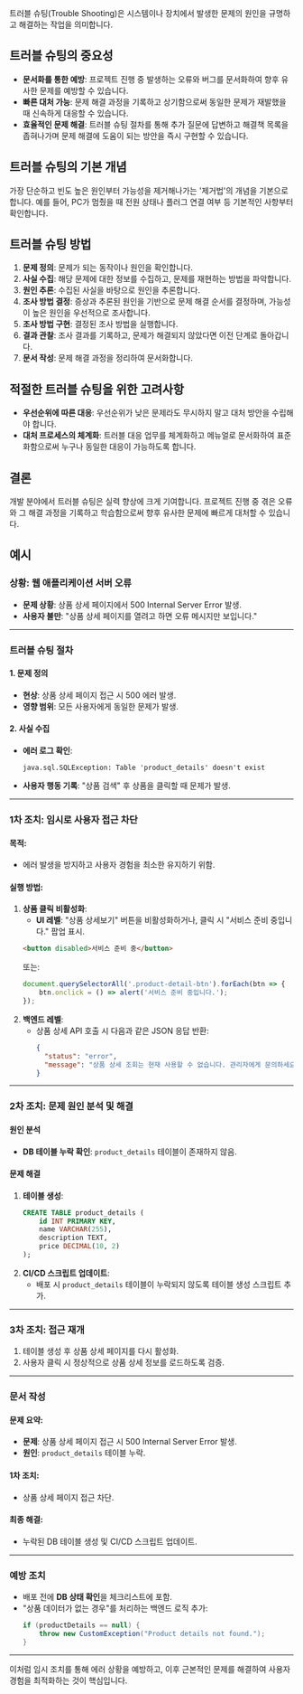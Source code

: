 트러블 슈팅(Trouble Shooting)은 시스템이나 장치에서 발생한 문제의 원인을 규명하고 해결하는 작업을 의미합니다. 

## 트러블 슈팅의 중요성

- **문서화를 통한 예방**: 프로젝트 진행 중 발생하는 오류와 버그를 문서화하여 향후 유사한 문제를 예방할 수 있습니다.
- **빠른 대처 가능**: 문제 해결 과정을 기록하고 상기함으로써 동일한 문제가 재발했을 때 신속하게 대응할 수 있습니다.
- **효율적인 문제 해결**: 트러블 슈팅 절차를 통해 추가 질문에 답변하고 해결책 목록을 좁혀나가며 문제 해결에 도움이 되는 방안을 즉시 구현할 수 있습니다.

## 트러블 슈팅의 기본 개념

가장 단순하고 빈도 높은 원인부터 가능성을 제거해나가는 '제거법'의 개념을 기본으로 합니다. 예를 들어, PC가 멈췄을 때 전원 상태나 플러그 연결 여부 등 기본적인 사항부터 확인합니다.

## 트러블 슈팅 방법

1. **문제 정의**: 문제가 되는 동작이나 원인을 확인합니다.
2. **사실 수집**: 해당 문제에 대한 정보를 수집하고, 문제를 재현하는 방법을 파악합니다.
3. **원인 추론**: 수집된 사실을 바탕으로 원인을 추론합니다.
4. **조사 방법 결정**: 증상과 추론된 원인을 기반으로 문제 해결 순서를 결정하며, 가능성이 높은 원인을 우선적으로 조사합니다.
5. **조사 방법 구현**: 결정된 조사 방법을 실행합니다.
6. **결과 관찰**: 조사 결과를 기록하고, 문제가 해결되지 않았다면 이전 단계로 돌아갑니다.
7. **문서 작성**: 문제 해결 과정을 정리하여 문서화합니다.

## 적절한 트러블 슈팅을 위한 고려사항

- **우선순위에 따른 대응**: 우선순위가 낮은 문제라도 무시하지 말고 대처 방안을 수립해야 합니다.
- **대처 프로세스의 체계화**: 트러블 대응 업무를 체계화하고 메뉴얼로 문서화하여 표준화함으로써 누구나 동일한 대응이 가능하도록 합니다.

## 결론

개발 분야에서 트러블 슈팅은 실력 향상에 크게 기여합니다. 프로젝트 진행 중 겪은 오류와 그 해결 과정을 기록하고 학습함으로써 향후 유사한 문제에 빠르게 대처할 수 있습니다. 

## 예시
### **상황: 웹 애플리케이션 서버 오류**
- **문제 상황**: 상품 상세 페이지에서 500 Internal Server Error 발생.
- **사용자 불만**: "상품 상세 페이지를 열려고 하면 오류 메시지만 보입니다."

---

### **트러블 슈팅 절차**

#### 1. 문제 정의
- **현상**: 상품 상세 페이지 접근 시 500 에러 발생.
- **영향 범위**: 모든 사용자에게 동일한 문제가 발생.

#### 2. 사실 수집
- **에러 로그 확인**:
  ```
  java.sql.SQLException: Table 'product_details' doesn't exist
  ```
- **사용자 행동 기록**: "상품 검색" 후 상품을 클릭할 때 문제가 발생.

---

### **1차 조치: 임시로 사용자 접근 차단**
#### 목적:
- 에러 발생을 방지하고 사용자 경험을 최소한 유지하기 위함.

#### 실행 방법:
1. **상품 클릭 비활성화**:
   - **UI 레벨**: "상품 상세보기" 버튼을 비활성화하거나, 클릭 시 "서비스 준비 중입니다." 팝업 표시.
   ```html
   <button disabled>서비스 준비 중</button>
   ```
   또는:
   ```javascript
   document.querySelectorAll('.product-detail-btn').forEach(btn => {
       btn.onclick = () => alert('서비스 준비 중입니다.');
   });
   ```
2. **백엔드 레벨**:
   - 상품 상세 API 호출 시 다음과 같은 JSON 응답 반환:
     ```json
     {
       "status": "error",
       "message": "상품 상세 조회는 현재 사용할 수 없습니다. 관리자에게 문의하세요."
     }
     ```

---

### **2차 조치: 문제 원인 분석 및 해결**

#### 원인 분석
- **DB 테이블 누락 확인**: `product_details` 테이블이 존재하지 않음.

#### 문제 해결
1. **테이블 생성**:
   ```sql
   CREATE TABLE product_details (
       id INT PRIMARY KEY,
       name VARCHAR(255),
       description TEXT,
       price DECIMAL(10, 2)
   );
   ```
2. **CI/CD 스크립트 업데이트**:
   - 배포 시 `product_details` 테이블이 누락되지 않도록 테이블 생성 스크립트 추가.

---

### **3차 조치: 접근 재개**
1. 테이블 생성 후 상품 상세 페이지를 다시 활성화.
2. 사용자 클릭 시 정상적으로 상품 상세 정보를 로드하도록 검증.

---

### **문서 작성**

#### 문제 요약:
- **문제**: 상품 상세 페이지 접근 시 500 Internal Server Error 발생.
- **원인**: `product_details` 테이블 누락.

#### 1차 조치:
- 상품 상세 페이지 접근 차단.

#### 최종 해결:
- 누락된 DB 테이블 생성 및 CI/CD 스크립트 업데이트.

---

### **예방 조치**
- 배포 전에 **DB 상태 확인**을 체크리스트에 포함.
- "상품 데이터가 없는 경우"를 처리하는 백엔드 로직 추가:
  ```java
  if (productDetails == null) {
      throw new CustomException("Product details not found.");
  }
  ```

---

이처럼 임시 조치를 통해 에러 상황을 예방하고, 이후 근본적인 문제를 해결하여 사용자 경험을 최적화하는 것이 핵심입니다.
